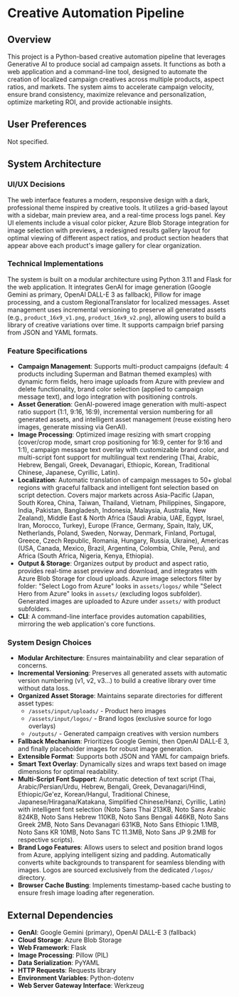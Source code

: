 # Creative Automation Pipeline

## Overview
This project is a Python-based creative automation pipeline that leverages Generative AI to produce social ad campaign assets. It functions as both a web application and a command-line tool, designed to automate the creation of localized campaign creatives across multiple products, aspect ratios, and markets. The system aims to accelerate campaign velocity, ensure brand consistency, maximize relevance and personalization, optimize marketing ROI, and provide actionable insights.

## User Preferences
Not specified.

## System Architecture

### UI/UX Decisions
The web interface features a modern, responsive design with a dark, professional theme inspired by creative tools. It utilizes a grid-based layout with a sidebar, main preview area, and a real-time process logs panel. Key UI elements include a visual color picker, Azure Blob Storage integration for image selection with previews, a redesigned results gallery layout for optimal viewing of different aspect ratios, and product section headers that appear above each product's image gallery for clear organization.

### Technical Implementations
The system is built on a modular architecture using Python 3.11 and Flask for the web application. It integrates GenAI for image generation (Google Gemini as primary, OpenAI DALL-E 3 as fallback), Pillow for image processing, and a custom RegionalTranslator for localized messages. Asset management uses incremental versioning to preserve all generated assets (e.g., `product_16x9_v1.png`, `product_16x9_v2.png`), allowing users to build a library of creative variations over time. It supports campaign brief parsing from JSON and YAML formats.

### Feature Specifications
- **Campaign Management**: Supports multi-product campaigns (default: 4 products including Superman and Batman themed examples) with dynamic form fields, hero image uploads from Azure with preview and delete functionality, brand color selection (applied to campaign message text), and logo integration with positioning controls.
- **Asset Generation**: GenAI-powered image generation with multi-aspect ratio support (1:1, 9:16, 16:9), incremental version numbering for all generated assets, and intelligent asset management (reuse existing hero images, generate missing via GenAI).
- **Image Processing**: Optimized image resizing with smart cropping (cover/crop mode, smart crop positioning for 16:9, center for 9:16 and 1:1), campaign message text overlay with customizable brand color, and multi-script font support for multilingual text rendering (Thai, Arabic, Hebrew, Bengali, Greek, Devanagari, Ethiopic, Korean, Traditional Chinese, Japanese, Cyrillic, Latin).
- **Localization**: Automatic translation of campaign messages to 50+ global regions with graceful fallback and intelligent font selection based on script detection. Covers major markets across Asia-Pacific (Japan, South Korea, China, Taiwan, Thailand, Vietnam, Philippines, Singapore, India, Pakistan, Bangladesh, Indonesia, Malaysia, Australia, New Zealand), Middle East & North Africa (Saudi Arabia, UAE, Egypt, Israel, Iran, Morocco, Turkey), Europe (France, Germany, Spain, Italy, UK, Netherlands, Poland, Sweden, Norway, Denmark, Finland, Portugal, Greece, Czech Republic, Romania, Hungary, Russia, Ukraine), Americas (USA, Canada, Mexico, Brazil, Argentina, Colombia, Chile, Peru), and Africa (South Africa, Nigeria, Kenya, Ethiopia).
- **Output & Storage**: Organizes output by product and aspect ratio, provides real-time asset preview and download, and integrates with Azure Blob Storage for cloud uploads. Azure image selectors filter by folder: "Select Logo from Azure" looks in `assets/logos/` while "Select Hero from Azure" looks in `assets/` (excluding logos subfolder). Generated images are uploaded to Azure under `assets/` with product subfolders.
- **CLI**: A command-line interface provides automation capabilities, mirroring the web application's core functions.

### System Design Choices
- **Modular Architecture**: Ensures maintainability and clear separation of concerns.
- **Incremental Versioning**: Preserves all generated assets with automatic version numbering (v1, v2, v3...) to build a creative library over time without data loss.
- **Organized Asset Storage**: Maintains separate directories for different asset types:
  - `/assets/input/uploads/` - Product hero images
  - `/assets/input/logos/` - Brand logos (exclusive source for logo overlays)
  - `/outputs/` - Generated campaign creatives with version numbers
- **Fallback Mechanism**: Prioritizes Google Gemini, then OpenAI DALL-E 3, and finally placeholder images for robust image generation.
- **Extensible Format**: Supports both JSON and YAML for campaign briefs.
- **Smart Text Overlay**: Dynamically sizes and wraps text based on image dimensions for optimal readability.
- **Multi-Script Font Support**: Automatic detection of text script (Thai, Arabic/Persian/Urdu, Hebrew, Bengali, Greek, Devanagari/Hindi, Ethiopic/Ge'ez, Korean/Hangul, Traditional Chinese, Japanese/Hiragana/Katakana, Simplified Chinese/Hanzi, Cyrillic, Latin) with intelligent font selection (Noto Sans Thai 213KB, Noto Sans Arabic 824KB, Noto Sans Hebrew 110KB, Noto Sans Bengali 446KB, Noto Sans Greek 2MB, Noto Sans Devanagari 631KB, Noto Sans Ethiopic 1.1MB, Noto Sans KR 10MB, Noto Sans TC 11.3MB, Noto Sans JP 9.2MB for respective scripts).
- **Brand Logo Features**: Allows users to select and position brand logos from Azure, applying intelligent sizing and padding. Automatically converts white backgrounds to transparent for seamless blending with images. Logos are sourced exclusively from the dedicated `/logos/` directory.
- **Browser Cache Busting**: Implements timestamp-based cache busting to ensure fresh image loading after regeneration.

## External Dependencies
- **GenAI**: Google Gemini (primary), OpenAI DALL-E 3 (fallback)
- **Cloud Storage**: Azure Blob Storage
- **Web Framework**: Flask
- **Image Processing**: Pillow (PIL)
- **Data Serialization**: PyYAML
- **HTTP Requests**: Requests library
- **Environment Variables**: Python-dotenv
- **Web Server Gateway Interface**: Werkzeug